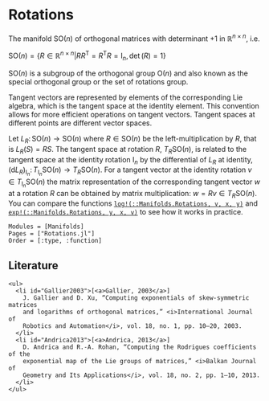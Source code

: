 # Rotations

The manifold $\mathrm{SO}(n)$ of orthogonal matrices with determinant $+1$ in $\mathbb R^{n\times n}$, i.e.

$\mathrm{SO}(n) = \bigl\{R \in \mathbb{R}^{n\times n} \big| RR^{\mathrm{T}} =
R^{\mathrm{T}}R = \mathrm{I}_n, \det(R) = 1 \bigr\}$

 $\mathrm{SO}(n)$ is a subgroup of the orthogonal group $\mathrm{O}(n)$ and also known as the special orthogonal group or the set of rotations group.

Tangent vectors are represented by elements of the corresponding Lie algebra, which is the tangent space at the identity element. This convention allows for more efficient operations on tangent vectors. Tangent spaces at different points are different vector spaces.

Let $L_R\colon \mathrm{SO}(n) \to \mathrm{SO}(n)$ where $R \in \mathrm{SO}(n)$ be the left-multiplication by $R$, that is $L_R(S) = RS$. The tangent space at rotation $R$, $T_R \mathrm{SO}(n)$, is related to the tangent space at the identity rotation $\mathrm{I}_n$ by the differential of $L_R$ at identity, $(\mathrm{d}L_R)_{\mathrm{I}_n} \colon T_{\mathrm{I}_n} \mathrm{SO}(n) \to T_R \mathrm{SO}(n)$. For a tangent vector at the identity rotation $v \in T_{\mathrm{I}_n} \mathrm{SO}(n)$ the matrix representation of the corresponding tangent vector $w$ at a rotation $R$ can be obtained by matrix multiplication: $w=Rv \in T_R \mathrm{SO}(n)$. You can compare the functions [`log!(::Manifolds.Rotations, v, x, y)`](@ref) and [`exp!(::Manifolds.Rotations, y, x, v)`](@ref) to see how it works in practice.

```@autodocs
Modules = [Manifolds]
Pages = ["Rotations.jl"]
Order = [:type, :function]
```

## Literature

```@raw html
<ul>
  <li id="Gallier2003">[<a>Gallier, 2003</a>]
    J. Gallier and D. Xu, “Computing exponentials of skew-symmetric matrices
    and logarithms of orthogonal matrices,” <i>International Journal of
    Robotics and Automation</i>, vol. 18, no. 1, pp. 10–20, 2003.
  </li>
  <li id="Andrica2013">[<a>Andrica, 2013</a>]
    D. Andrica and R.-A. Rohan, “Computing the Rodrigues coefficients of the
    exponential map of the Lie groups of matrices,” <i>Balkan Journal of
    Geometry and Its Applications</i>, vol. 18, no. 2, pp. 1–10, 2013.
  </li>
</ul>
```
